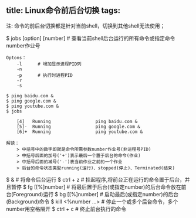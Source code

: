 title: Linux命令前后台切换
tags:
---

注: 命令的前后台切换都是针对当前shell，切换到其他shell无法使用；

$ jobs [option] [number] 		# 查看当前shell后台运行的所有命令或指定命令number作业号
	
	Optons：
		-l 		# 增加显示进程PID列
		-n
		-p		# 执行时进程PID
		-r
		-s

	$ ping baidu.com &
	$ ping google.com &
	$ ping youtube.com &
	$ jobs

		[4]   Running                 ping baidu.com &
		[5]-  Running                 ping google.com &
		[6]+  Running                 ping youtube.com &
	
	解读：
		> 中括号中的数字即就是命令所需参数number作业号(非进程号PID)
		> 中括号后面的加号('+')表示最后一个置于后台的命令(作业) 
		> 中括号后面的减号('-')表当前作业之前的一个作业
		> 后台的命令状态类型running(运行)、stopped(停止)、Terminated(结束)

$ <command> &			# 将命令后台运行
$ ctrl + z 				# 挂起程序,将前台正在运行的命令置于后台，并且暂停
$ fg [[%]number] 		# 将最后置于后台(或指定number)的后台命令放在前台(Foreground)运行
$ bg [[%]number] 		# 启动最后(或指定number)的后台(Background)命令
$ kill <%number ...> 	# 停止一个或多个后台命令，多个number用空格隔开
$ ctrl + c 				# 终止前台执行的命令